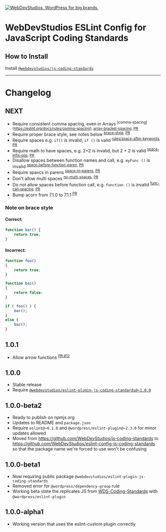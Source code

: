 <a href="https://webdevstudios.com/contact/"><img src="https://webdevstudios.com/wp-content/uploads/2018/04/wds-github-banner.png" alt="WebDevStudios. WordPress for big brands."></a>

# WebDevStudios ESLint Config for JavaScript Coding Standards

## How to Install

Install [`@webdevstudios/js-coding-standards`](https://github.com/WebDevStudios/js-coding-standards)

__________

# Changelog

## NEXT

- Require consistent comma spacing, even in Arrays <sup>[comma-spacing](https://eslint.org/docs/rules/comma-spacing], [array-bracket-spacing](https://eslint.org/docs/rules/array-bracket-spacing), [PR](https://github.com/WebDevStudios/eslint-config-js-coding-standards/pull/20)</sup>
- Require proper brace style, see notes below <sup>[brace-style](https://eslint.org/docs/rules/brace-style), [PR](https://github.com/WebDevStudios/eslint-config-js-coding-standards/pull/20)</sup>
- Require spaces e.g. `if()` is invalid, `if ()` is valid <sup>[rules/space-after-keywords](https://eslint.org/docs/rules/space-after-keywords), [PR](https://github.com/WebDevStudios/eslint-config-js-coding-standards/pull/20)</sup>
- Require math to have spaces, e.g. 2+2 is invalid, but 2 + 2 is valid <sup>[space-infix-ops](https://eslint.org/docs/rules/space-infix-ops), [PR](https://github.com/WebDevStudios/eslint-config-js-coding-standards/pull/20)</sup>
- Disallow spaces between function names and call, e.g. `myFunc ()` is invalid <sup>[space-before-function-paren](https://eslint.org/docs/rules/space-before-function-paren), [PR](https://github.com/WebDevStudios/eslint-config-js-coding-standards/pull/20)</sup>
- Require spavcs in parens <sup>[space-in-parens](https://eslint.org/docs/rules/space-in-parens), [PR](https://github.com/WebDevStudios/eslint-config-js-coding-standards/pull/20)</sup>
- Don't allow multi spaces <sup>[no-multi-spaces](https://eslint.org/docs/rules/no-multi-spaces), [PR](https://github.com/WebDevStudios/eslint-config-js-coding-standards/pull/20)</sup>
- Do not allow spaces before function call, e.g. `function ()` is invalid <sup>[func-call-spacing](https://eslint.org/docs/rules/func-call-spacing), [PR](https://github.com/WebDevStudios/eslint-config-js-coding-standards/pull/20)</sup>
- Bump acorn from 7.1.0 to 7.1.1 <sup>[PR](https://github.com/WebDevStudios/eslint-config-js-coding-standards/pull/14)</sup>

### Note on brace style

#### Correct:

```js
function bar() {
    return true;
}
```

#### Incorrect:

```js
function foo()
{
    return true;
}

function baz()
{
    return false;
}

if ( foo() ) {
    bar();
}
else {
    baz();
}
```

## 1.0.1

- Allow arrow functions <sup>[PR:#12](https://github.com/WebDevStudios/eslint-config-js-coding-standards/pull/12)</sup>

## 1.0.0

- Stable release
- Require [`@webdevstudios/eslint-plugin-js-coding-standards@~1.0.0` ](https://github.com/WebDevStudios/eslint-plugin-js-coding-standards/tree/1.0.0)

## 1.0.0-beta2

- Ready to publish on npmjs.org
- Updates to README and `package.json`
- Require `eslint@~6.1.0` and `@wordpress/eslint-plugin@~2.3.0` for minor updates allowed
- Moved from https://github.com/WebDevStudios/js-coding-standards to https://github.com/WebDevStudios/eslint-config-js-coding-standards so that the package name we're forced to use won't be confusing

## 1.0.0-beta1

- Now requiring public package `@webdevstudios/eslint-plugin-js-coding-standards`
- Removed error for `@wordpress/dependency-group` rule
- Working beta state the replicates JS from [WDS-Coding-Standards](https://github.com/WebDevStudios/WDS-Coding-Standards) with `@wordpress/eslint-plugin`

## 1.0.0-alpha1

- Working version that uses the eslint-custom plugin correctly
